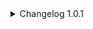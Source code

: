 <details>
<summary>Changelog 1.0.1</summary>

- Added "Visuals Only" toggle.
- Radiance tier no longer has any effect on already-radiant enemies unless "Force Radiance" is on.
- Fixed bug where radiance could not be enabled outside of main campaign levels.
</details>
